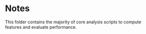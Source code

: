 # Notes

This folder contains the majority of core analysis scripts to compute features and evaluate performance.